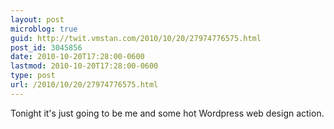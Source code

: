 ```yaml
---
layout: post
microblog: true
guid: http://twit.vmstan.com/2010/10/20/27974776575.html
post_id: 3045856
date: 2010-10-20T17:28:00-0600
lastmod: 2010-10-20T17:28:00-0600
type: post
url: /2010/10/20/27974776575.html
---
```

Tonight it's just going to be me and some hot Wordpress web design action.
